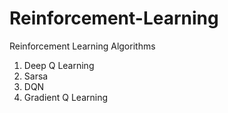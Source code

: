 # Reinforcement-Learning
Reinforcement Learning Algorithms
1.  Deep Q Learning
2. Sarsa
3. DQN
4. Gradient Q Learning
